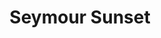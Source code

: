 ---
layout: product
id: 1419067555902
title: Seymour Sunset
body_html: >-
  <p>Taken upon Mt. Seymour in Vancouver during the summer of 2017.</p>

  <p>We took a quick hike up Mt. Seymour to catch the evening sun going down. You’d be surprised that for such a short hike, the elevation gain really gets to you. Also not depicted in the photograph are the hoards of bugs that swarmed us.</p>

  <p> </p>
vendor: Connell McCarthy
product_type: Photo Print
created_at: 2018-08-22T19:51:25-04:00
handle: seymour-sunset
updated_at: 2022-01-18T10:42:34-05:00
published_at: 2018-08-22T19:38:24-04:00
template_suffix: ""
status: active
published_scope: global
tags: Batch 01, mountain, mountains, Print, range, summer, sunset
admin_graphql_api_id: gid://shopify/Product/1419067555902
variants:
  - id: 39577175228478
    product_id: 1419067555902
    title: 8x10” / Full Colour
    price: "35.00"
    sku: CM-PP-B1-10-XXS-FC
    position: 1
    inventory_policy: deny
    compare_at_price: null
    fulfillment_service: manual
    inventory_management: null
    option1: 8x10”
    option2: Full Colour
    option3: null
    created_at: 2021-09-01T14:35:22-04:00
    updated_at: 2021-09-01T14:35:50-04:00
    taxable: true
    barcode: ""
    grams: 208
    image_id: 6198858416190
    weight: 0.208
    weight_unit: kg
    inventory_item_id: 41671615873086
    inventory_quantity: 0
    old_inventory_quantity: 0
    requires_shipping: true
    admin_graphql_api_id: gid://shopify/ProductVariant/39577175228478
  - id: 39577175261246
    product_id: 1419067555902
    title: 8x10” / Black & White
    price: "35.00"
    sku: CM-PP-B1-10-XXS-BW
    position: 2
    inventory_policy: deny
    compare_at_price: null
    fulfillment_service: manual
    inventory_management: null
    option1: 8x10”
    option2: Black & White
    option3: null
    created_at: 2021-09-01T14:35:22-04:00
    updated_at: 2021-09-01T14:35:50-04:00
    taxable: true
    barcode: ""
    grams: 208
    image_id: 6198858350654
    weight: 0.208
    weight_unit: kg
    inventory_item_id: 41671615905854
    inventory_quantity: 0
    old_inventory_quantity: 0
    requires_shipping: true
    admin_graphql_api_id: gid://shopify/ProductVariant/39577175261246
  - id: 39577175294014
    product_id: 1419067555902
    title: 8.5x11” / Full Colour
    price: "35.00"
    sku: CM-PP-B1-10-XS-FC
    position: 3
    inventory_policy: deny
    compare_at_price: null
    fulfillment_service: manual
    inventory_management: null
    option1: 8.5x11”
    option2: Full Colour
    option3: null
    created_at: 2021-09-01T14:35:22-04:00
    updated_at: 2021-09-01T14:35:50-04:00
    taxable: true
    barcode: ""
    grams: 208
    image_id: 6198858416190
    weight: 0.208
    weight_unit: kg
    inventory_item_id: 41671615938622
    inventory_quantity: 0
    old_inventory_quantity: 0
    requires_shipping: true
    admin_graphql_api_id: gid://shopify/ProductVariant/39577175294014
  - id: 39577175326782
    product_id: 1419067555902
    title: 8.5x11” / Black & White
    price: "35.00"
    sku: CM-PP-B1-10-XS-BW
    position: 4
    inventory_policy: deny
    compare_at_price: null
    fulfillment_service: manual
    inventory_management: null
    option1: 8.5x11”
    option2: Black & White
    option3: null
    created_at: 2021-09-01T14:35:22-04:00
    updated_at: 2021-09-01T14:35:50-04:00
    taxable: true
    barcode: ""
    grams: 208
    image_id: 6198858350654
    weight: 0.208
    weight_unit: kg
    inventory_item_id: 41671615971390
    inventory_quantity: 0
    old_inventory_quantity: 0
    requires_shipping: true
    admin_graphql_api_id: gid://shopify/ProductVariant/39577175326782
  - id: 39577175359550
    product_id: 1419067555902
    title: 13x19” / Full Colour
    price: "40.00"
    sku: CM-PP-B1-10-S-FC
    position: 5
    inventory_policy: deny
    compare_at_price: null
    fulfillment_service: manual
    inventory_management: null
    option1: 13x19”
    option2: Full Colour
    option3: null
    created_at: 2021-09-01T14:35:22-04:00
    updated_at: 2021-09-01T14:35:50-04:00
    taxable: true
    barcode: ""
    grams: 208
    image_id: 6198858416190
    weight: 0.208
    weight_unit: kg
    inventory_item_id: 41671616004158
    inventory_quantity: 0
    old_inventory_quantity: 0
    requires_shipping: true
    admin_graphql_api_id: gid://shopify/ProductVariant/39577175359550
  - id: 39577175392318
    product_id: 1419067555902
    title: 13x19” / Black & White
    price: "40.00"
    sku: CM-PP-B1-10-S-BW
    position: 6
    inventory_policy: deny
    compare_at_price: null
    fulfillment_service: manual
    inventory_management: null
    option1: 13x19”
    option2: Black & White
    option3: null
    created_at: 2021-09-01T14:35:22-04:00
    updated_at: 2021-09-01T14:35:50-04:00
    taxable: true
    barcode: ""
    grams: 208
    image_id: 6198858350654
    weight: 0.208
    weight_unit: kg
    inventory_item_id: 41671616036926
    inventory_quantity: 0
    old_inventory_quantity: 0
    requires_shipping: true
    admin_graphql_api_id: gid://shopify/ProductVariant/39577175392318
  - id: 39577175425086
    product_id: 1419067555902
    title: 16x20” / Full Colour
    price: "50.00"
    sku: CM-PP-B1-10-M-FC
    position: 7
    inventory_policy: deny
    compare_at_price: null
    fulfillment_service: manual
    inventory_management: null
    option1: 16x20”
    option2: Full Colour
    option3: null
    created_at: 2021-09-01T14:35:22-04:00
    updated_at: 2021-09-01T14:35:50-04:00
    taxable: true
    barcode: ""
    grams: 208
    image_id: 6198858416190
    weight: 0.208
    weight_unit: kg
    inventory_item_id: 41671616069694
    inventory_quantity: 0
    old_inventory_quantity: 0
    requires_shipping: true
    admin_graphql_api_id: gid://shopify/ProductVariant/39577175425086
  - id: 39577175457854
    product_id: 1419067555902
    title: 16x20” / Black & White
    price: "50.00"
    sku: CM-PP-B1-10-M-BW
    position: 8
    inventory_policy: deny
    compare_at_price: null
    fulfillment_service: manual
    inventory_management: null
    option1: 16x20”
    option2: Black & White
    option3: null
    created_at: 2021-09-01T14:35:22-04:00
    updated_at: 2021-09-01T14:35:50-04:00
    taxable: true
    barcode: ""
    grams: 208
    image_id: 6198858350654
    weight: 0.208
    weight_unit: kg
    inventory_item_id: 41671616102462
    inventory_quantity: 0
    old_inventory_quantity: 0
    requires_shipping: true
    admin_graphql_api_id: gid://shopify/ProductVariant/39577175457854
  - id: 39577175490622
    product_id: 1419067555902
    title: 20x24” / Full Colour
    price: "60.00"
    sku: CM-PP-B1-10-L-FC
    position: 9
    inventory_policy: deny
    compare_at_price: null
    fulfillment_service: manual
    inventory_management: null
    option1: 20x24”
    option2: Full Colour
    option3: null
    created_at: 2021-09-01T14:35:22-04:00
    updated_at: 2021-09-01T14:35:50-04:00
    taxable: true
    barcode: ""
    grams: 208
    image_id: 6198858416190
    weight: 0.208
    weight_unit: kg
    inventory_item_id: 41671616135230
    inventory_quantity: 0
    old_inventory_quantity: 0
    requires_shipping: true
    admin_graphql_api_id: gid://shopify/ProductVariant/39577175490622
  - id: 39577175523390
    product_id: 1419067555902
    title: 20x24” / Black & White
    price: "60.00"
    sku: CM-PP-B1-10-L-BW
    position: 10
    inventory_policy: deny
    compare_at_price: null
    fulfillment_service: manual
    inventory_management: null
    option1: 20x24”
    option2: Black & White
    option3: null
    created_at: 2021-09-01T14:35:22-04:00
    updated_at: 2021-09-01T14:35:50-04:00
    taxable: true
    barcode: ""
    grams: 208
    image_id: 6198858350654
    weight: 0.208
    weight_unit: kg
    inventory_item_id: 41671616167998
    inventory_quantity: 0
    old_inventory_quantity: 0
    requires_shipping: true
    admin_graphql_api_id: gid://shopify/ProductVariant/39577175523390
  - id: 39577175556158
    product_id: 1419067555902
    title: 20x30” / Full Colour
    price: "70.00"
    sku: CM-PP-B1-10-XL-FC
    position: 11
    inventory_policy: deny
    compare_at_price: null
    fulfillment_service: manual
    inventory_management: null
    option1: 20x30”
    option2: Full Colour
    option3: null
    created_at: 2021-09-01T14:35:22-04:00
    updated_at: 2021-09-01T14:35:50-04:00
    taxable: true
    barcode: ""
    grams: 208
    image_id: 6198858416190
    weight: 0.208
    weight_unit: kg
    inventory_item_id: 41671616200766
    inventory_quantity: 0
    old_inventory_quantity: 0
    requires_shipping: true
    admin_graphql_api_id: gid://shopify/ProductVariant/39577175556158
  - id: 39577175588926
    product_id: 1419067555902
    title: 20x30” / Black & White
    price: "70.00"
    sku: CM-PP-B1-10-XL-BW
    position: 12
    inventory_policy: deny
    compare_at_price: null
    fulfillment_service: manual
    inventory_management: null
    option1: 20x30”
    option2: Black & White
    option3: null
    created_at: 2021-09-01T14:35:22-04:00
    updated_at: 2021-09-01T14:35:50-04:00
    taxable: true
    barcode: ""
    grams: 208
    image_id: 6198858350654
    weight: 0.208
    weight_unit: kg
    inventory_item_id: 41671616233534
    inventory_quantity: 0
    old_inventory_quantity: 0
    requires_shipping: true
    admin_graphql_api_id: gid://shopify/ProductVariant/39577175588926
  - id: 39577175621694
    product_id: 1419067555902
    title: 24x36” / Full Colour
    price: "90.00"
    sku: CM-PP-B1-10-XXL-FC
    position: 13
    inventory_policy: deny
    compare_at_price: null
    fulfillment_service: manual
    inventory_management: null
    option1: 24x36”
    option2: Full Colour
    option3: null
    created_at: 2021-09-01T14:35:22-04:00
    updated_at: 2021-09-01T14:35:50-04:00
    taxable: true
    barcode: ""
    grams: 208
    image_id: 6198858416190
    weight: 0.208
    weight_unit: kg
    inventory_item_id: 41671616266302
    inventory_quantity: 0
    old_inventory_quantity: 0
    requires_shipping: true
    admin_graphql_api_id: gid://shopify/ProductVariant/39577175621694
  - id: 39577175654462
    product_id: 1419067555902
    title: 24x36” / Black & White
    price: "90.00"
    sku: CM-PP-B1-10-XXL-BW
    position: 14
    inventory_policy: deny
    compare_at_price: null
    fulfillment_service: manual
    inventory_management: null
    option1: 24x36”
    option2: Black & White
    option3: null
    created_at: 2021-09-01T14:35:22-04:00
    updated_at: 2021-09-01T14:35:50-04:00
    taxable: true
    barcode: ""
    grams: 208
    image_id: 6198858350654
    weight: 0.208
    weight_unit: kg
    inventory_item_id: 41671616299070
    inventory_quantity: 0
    old_inventory_quantity: 0
    requires_shipping: true
    admin_graphql_api_id: gid://shopify/ProductVariant/39577175654462
  - id: 39577175687230
    product_id: 1419067555902
    title: 30x40” / Full Colour
    price: "100.00"
    sku: CM-PP-B1-10-XXXL-FC
    position: 15
    inventory_policy: deny
    compare_at_price: null
    fulfillment_service: manual
    inventory_management: null
    option1: 30x40”
    option2: Full Colour
    option3: null
    created_at: 2021-09-01T14:35:22-04:00
    updated_at: 2021-09-01T14:35:50-04:00
    taxable: true
    barcode: ""
    grams: 208
    image_id: 6198858416190
    weight: 0.208
    weight_unit: kg
    inventory_item_id: 41671616331838
    inventory_quantity: 0
    old_inventory_quantity: 0
    requires_shipping: true
    admin_graphql_api_id: gid://shopify/ProductVariant/39577175687230
  - id: 39577175719998
    product_id: 1419067555902
    title: 30x40” / Black & White
    price: "100.00"
    sku: CM-PP-B1-10-XXXL-BW
    position: 16
    inventory_policy: deny
    compare_at_price: null
    fulfillment_service: manual
    inventory_management: null
    option1: 30x40”
    option2: Black & White
    option3: null
    created_at: 2021-09-01T14:35:22-04:00
    updated_at: 2021-09-01T14:35:50-04:00
    taxable: true
    barcode: ""
    grams: 208
    image_id: 6198858350654
    weight: 0.208
    weight_unit: kg
    inventory_item_id: 41671616364606
    inventory_quantity: 0
    old_inventory_quantity: 0
    requires_shipping: true
    admin_graphql_api_id: gid://shopify/ProductVariant/39577175719998
options:
  - id: 1948204761150
    product_id: 1419067555902
    name: Size
    position: 1
    values:
      - 8x10”
      - 8.5x11”
      - 13x19”
      - 16x20”
      - 20x24”
      - 20x30”
      - 24x36”
      - 30x40”
  - id: 8590008811582
    product_id: 1419067555902
    name: Color
    position: 2
    values:
      - Full Colour
      - Black & White
images:
  - id: 6198858416190
    product_id: 1419067555902
    position: 1
    created_at: 2019-03-04T19:47:52-05:00
    updated_at: 2021-05-04T20:39:37-04:00
    alt: null
    width: 1000
    height: 1500
    src: https://cdn.shopify.com/s/files/1/1624/2355/products/CM---Seymour-Sunset-_Product-Mockup-2019.jpg?v=1620175177
    variant_ids:
      - 39577175228478
      - 39577175294014
      - 39577175359550
      - 39577175425086
      - 39577175490622
      - 39577175556158
      - 39577175621694
      - 39577175687230
    admin_graphql_api_id: gid://shopify/ProductImage/6198858416190
  - id: 6198858350654
    product_id: 1419067555902
    position: 2
    created_at: 2019-03-04T19:47:51-05:00
    updated_at: 2021-05-04T20:39:37-04:00
    alt: null
    width: 1000
    height: 1500
    src: https://cdn.shopify.com/s/files/1/1624/2355/products/CM---Seymour-Sunset-_Product-Mockup-2019_-B_W.jpg?v=1620175177
    variant_ids:
      - 39577175261246
      - 39577175326782
      - 39577175392318
      - 39577175457854
      - 39577175523390
      - 39577175588926
      - 39577175654462
      - 39577175719998
    admin_graphql_api_id: gid://shopify/ProductImage/6198858350654
  - id: 28230266650686
    product_id: 1419067555902
    position: 3
    created_at: 2021-05-04T20:39:50-04:00
    updated_at: 2021-05-04T20:39:50-04:00
    alt: null
    width: 2000
    height: 1800
    src: https://cdn.shopify.com/s/files/1/1624/2355/products/PAR_02_0001.png?v=1620175190
    variant_ids: []
    admin_graphql_api_id: gid://shopify/ProductImage/28230266650686
image:
  id: 6198858416190
  product_id: 1419067555902
  position: 1
  created_at: 2019-03-04T19:47:52-05:00
  updated_at: 2021-05-04T20:39:37-04:00
  alt: null
  width: 1000
  height: 1500
  src: https://cdn.shopify.com/s/files/1/1624/2355/products/CM---Seymour-Sunset-_Product-Mockup-2019.jpg?v=1620175177
  variant_ids:
    - 39577175228478
    - 39577175294014
    - 39577175359550
    - 39577175425086
    - 39577175490622
    - 39577175556158
    - 39577175621694
    - 39577175687230
  admin_graphql_api_id: gid://shopify/ProductImage/6198858416190

---